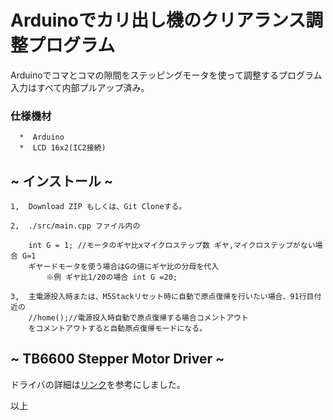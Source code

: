 # Arduinoでカリ出し機のクリアランス調整プログラム
Arduinoでコマとコマの隙間をステッピングモータを使って調整するプログラム   
 入力はすべて内部プルアップ済み。  
 ### 仕様機材  
      *  Arduino  
      *  LCD 16x2(IC2接続)


    
## ~ インストール ~
 
    1,  Download ZIP もしくは、Git Cloneする。
      
    2,  ./src/main.cpp ファイル内の

        int G = 1; //モータのギヤ比xマイクロステップ数 ギヤ,マイクロステップがない場合 G=1 
        ギヤードモータを使う場合はGの値にギヤ比の分母を代入
            ※例 ギヤ比1/20の場合 int G =20;
        
    3,  主電源投入時または、M5Stackリセット時に自動で原点復帰を行いたい場合、91行目付近の
        //home();//電源投入時自動で原点復帰する場合コメントアウト
        をコメントアウトすると自動原点復帰モードになる。

## ~ TB6600 Stepper Motor Driver ~

ドライバの詳細は[リンク](https://qiita.com/garyo/items/6953494d2ef8620117d0)を参考にしました。

    
以上
  